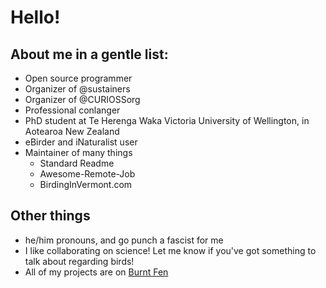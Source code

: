 # Hello! 

## About me in a gentle list:

- Open source programmer
- Organizer of @sustainers
- Organizer of @CURIOSSorg
- Professional conlanger
- PhD student at Te Herenga Waka Victoria University of Wellington, in Aotearoa New Zealand
- eBirder and iNaturalist user
- Maintainer of many things
  - Standard Readme
  - Awesome-Remote-Job
  - BirdingInVermont.com

## Other things

- he/him pronouns, and go punch a fascist for me
- I like collaborating on science! Let me know if you've got something to talk about regarding birds!
- All of my projects are on [Burnt Fen](https://burntfen.com)
